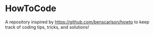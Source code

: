 # HowToCode
A repository inspired by https://github.com/benscarlson/howto to keep track of coding tips, tricks, and solutions!
